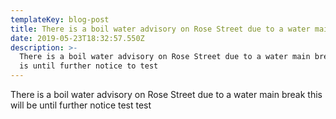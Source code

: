 ```yaml
---
templateKey: blog-post
title: There is a boil water advisory on Rose Street due to a water main break
date: 2019-05-23T18:32:57.550Z
description: >-
  There is a boil water advisory on Rose Street due to a water main break this
  is until further notice to test
---
```

There is a boil water advisory on Rose Street due to a water main break this will be until further notice test test
